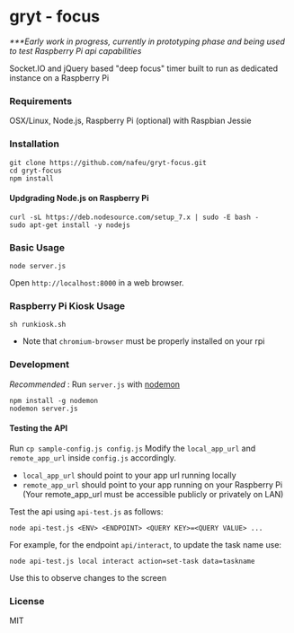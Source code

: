 # gryt - focus

_***Early work in progress, currently in prototyping phase and being used to test Raspberry Pi api capabilities_

Socket.IO and jQuery based "deep focus" timer built to run as dedicated instance on a Raspberry Pi

### Requirements

OSX/Linux, Node.js, Raspberry Pi (optional) with Raspbian Jessie

### Installation

```
git clone https://github.com/nafeu/gryt-focus.git
cd gryt-focus
npm install
```

#### Updgrading Node.js on Raspberry Pi

```
curl -sL https://deb.nodesource.com/setup_7.x | sudo -E bash -
sudo apt-get install -y nodejs
```

### Basic Usage

```
node server.js
```

Open `http://localhost:8000` in a web browser.

### Raspberry Pi Kiosk Usage

```
sh runkiosk.sh
```

* Note that `chromium-browser` must be properly installed on your rpi

### Development

*Recommended* : Run `server.js` with [nodemon](https://nodemon.io/)

```
npm install -g nodemon
nodemon server.js
```

#### Testing the API

Run `cp sample-config.js config.js`
Modify the `local_app_url` and `remote_app_url` inside `config.js` accordingly.

- `local_app_url` should point to your app url running locally
- `remote_app_url` should point to your app running on your Raspberry Pi
  (Your remote\_app\_url must be accessible publicly or privately on LAN)

Test the api using `api-test.js` as follows:

```
node api-test.js <ENV> <ENDPOINT> <QUERY KEY>=<QUERY VALUE> ...
```

For example, for the endpoint `api/interact`, to update the task name use:

```
node api-test.js local interact action=set-task data=taskname
```

Use this to observe changes to the screen

### License

MIT